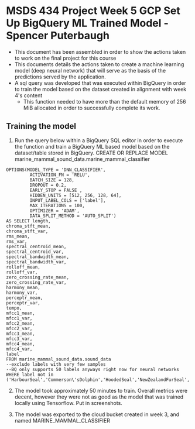 
# MSDS 434 Project Week 5 GCP Set Up BigQuery ML Trained Model - Spencer Puterbaugh

- This document has been assembled in order to show the actions taken to work on the final project for this course
- This documents details the actions taken to create a machine learning model (deep neural network) that will serve as the basis of the predictions served by the application.
- A sql query was developed that was executed within BigQuery in order to train the model based on the dataset created in alignment with week 4's content
    - This function needed to have more than the default memory of 256 MiB allocated in order to successfully complete its work.




## Training the model

1. Run the query below within a BigQuery SQL editor in order to execute the function and train a BigQuery ML based model based on the dataset/table stored in BigQuery.
CREATE OR REPLACE MODEL marine_mammal_sound_data.marine_mammal_classifier
```
OPTIONS(MODEL_TYPE = 'DNN_CLASSIFIER',
         ACTIVATION_FN = 'RELU',
         BATCH_SIZE = 128,
         DROPOUT = 0.2,
         EARLY_STOP = FALSE ,
         HIDDEN_UNITS = [512, 256, 128, 64],
         INPUT_LABEL_COLS = ['label'],
         MAX_ITERATIONS = 100,
         OPTIMIZER = 'ADAM',
         DATA_SPLIT_METHOD = 'AUTO_SPLIT')
AS SELECT length,
chroma_stft_mean,
chroma_stft_var,
rms_mean,
rms_var,
spectral_centroid_mean,
spectral_centroid_var,
spectral_bandwidth_mean,
spectral_bandwidth_var,
rolloff_mean,
rolloff_var,
zero_crossing_rate_mean,
zero_crossing_rate_var,
harmony_mean,
harmony_var,
perceptr_mean,
perceptr_var,
tempo,
mfcc1_mean,
mfcc1_var,
mfcc2_mean,
mfcc2_var,
mfcc3_mean,
mfcc3_var,
mfcc4_mean,
mfcc4_var,
label
FROM marine_mammal_sound_data.sound_data
--exclude labels with very few samples
--BQ only supports 50 labels anyways right now for neural networks
WHERE label not in ('HarbourSeal','Commerson\'sDolphin','HoodedSeal','NewZealandFurSeal','SeaOtter');
```

2. The model took approximately 50 minutes to train. Overall metrics were decent, however they were not as good as the model that was trained locally using Tensorflow. Put in screenshots.

3. The model was exported to the cloud bucket created in week 3, and named MARINE_MAMMAL_CLASSIFIER